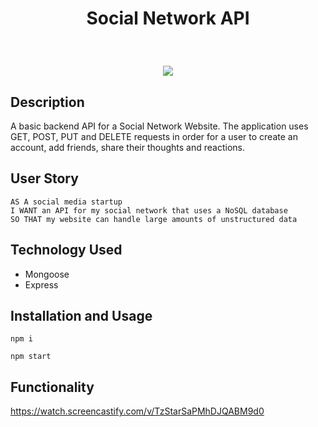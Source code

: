 # <p align="center"> Social Network API </p>
<br> 
 <p align="center">
  <img src="assets/screenshot.gif"/>
</p>

## Description

A basic backend API for a Social Network Website. The application uses GET, POST, PUT and DELETE requests in order for a user to create an account, add friends, share their thoughts and reactions.

## User Story

 ```
AS A social media startup
I WANT an API for my social network that uses a NoSQL database
SO THAT my website can handle large amounts of unstructured data

 ```
## Technology Used

- Mongoose
- Express

## Installation and Usage

 ```
 npm i

 npm start

 ```

## Functionality
https://watch.screencastify.com/v/TzStarSaPMhDJQABM9d0